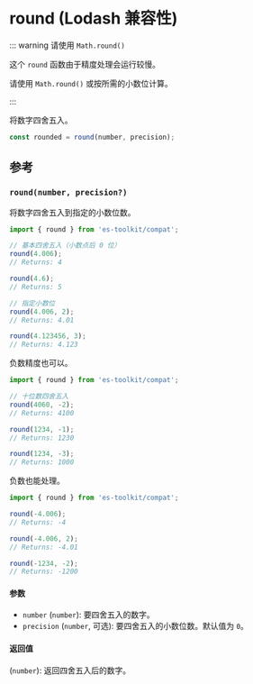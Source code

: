 # round (Lodash 兼容性)

::: warning 请使用 `Math.round()`

这个 `round` 函数由于精度处理会运行较慢。

请使用 `Math.round()` 或按所需的小数位计算。

:::

将数字四舍五入。

```typescript
const rounded = round(number, precision);
```

## 参考

### `round(number, precision?)`

将数字四舍五入到指定的小数位数。

```typescript
import { round } from 'es-toolkit/compat';

// 基本四舍五入（小数点后 0 位）
round(4.006);
// Returns: 4

round(4.6);
// Returns: 5

// 指定小数位
round(4.006, 2);
// Returns: 4.01

round(4.123456, 3);
// Returns: 4.123
```

负数精度也可以。

```typescript
import { round } from 'es-toolkit/compat';

// 十位数四舍五入
round(4060, -2);
// Returns: 4100

round(1234, -1);
// Returns: 1230

round(1234, -3);
// Returns: 1000
```

负数也能处理。

```typescript
import { round } from 'es-toolkit/compat';

round(-4.006);
// Returns: -4

round(-4.006, 2);
// Returns: -4.01

round(-1234, -2);
// Returns: -1200
```

#### 参数

- `number` (`number`): 要四舍五入的数字。
- `precision` (`number`, 可选): 要四舍五入的小数位数。默认值为 `0`。

#### 返回值

(`number`): 返回四舍五入后的数字。
